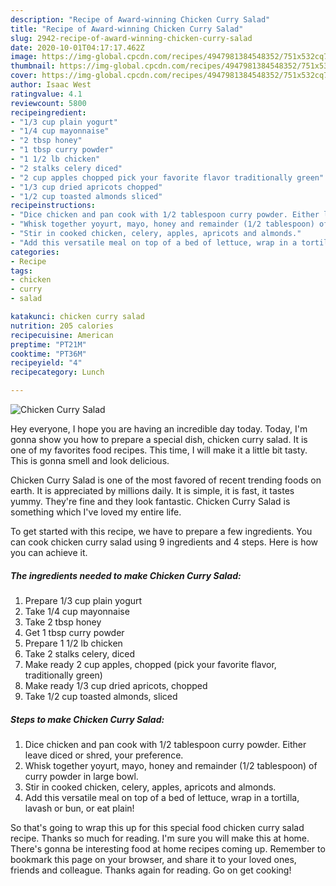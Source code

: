 ```yaml
---
description: "Recipe of Award-winning Chicken Curry Salad"
title: "Recipe of Award-winning Chicken Curry Salad"
slug: 2942-recipe-of-award-winning-chicken-curry-salad
date: 2020-10-01T04:17:17.462Z
image: https://img-global.cpcdn.com/recipes/4947981384548352/751x532cq70/chicken-curry-salad-recipe-main-photo.jpg
thumbnail: https://img-global.cpcdn.com/recipes/4947981384548352/751x532cq70/chicken-curry-salad-recipe-main-photo.jpg
cover: https://img-global.cpcdn.com/recipes/4947981384548352/751x532cq70/chicken-curry-salad-recipe-main-photo.jpg
author: Isaac West
ratingvalue: 4.1
reviewcount: 5800
recipeingredient:
- "1/3 cup plain yogurt"
- "1/4 cup mayonnaise"
- "2 tbsp honey"
- "1 tbsp curry powder"
- "1 1/2 lb chicken"
- "2 stalks celery diced"
- "2 cup apples chopped pick your favorite flavor traditionally green"
- "1/3 cup dried apricots chopped"
- "1/2 cup toasted almonds sliced"
recipeinstructions:
- "Dice chicken and pan cook with 1/2 tablespoon curry powder. Either leave diced or shred, your preference."
- "Whisk together yoyurt, mayo, honey and remainder (1/2 tablespoon) of curry powder in large bowl."
- "Stir in cooked chicken, celery, apples, apricots and almonds."
- "Add this versatile meal on top of a bed of lettuce, wrap in a tortilla, lavash or bun, or eat plain!"
categories:
- Recipe
tags:
- chicken
- curry
- salad

katakunci: chicken curry salad 
nutrition: 205 calories
recipecuisine: American
preptime: "PT21M"
cooktime: "PT36M"
recipeyield: "4"
recipecategory: Lunch

---
```



![Chicken Curry Salad](https://img-global.cpcdn.com/recipes/4947981384548352/751x532cq70/chicken-curry-salad-recipe-main-photo.jpg)

Hey everyone, I hope you are having an incredible day today. Today, I'm gonna show you how to prepare a special dish, chicken curry salad. It is one of my favorites food recipes. This time, I will make it a little bit tasty. This is gonna smell and look delicious.

Chicken Curry Salad is one of the most favored of recent trending foods on earth. It is appreciated by millions daily. It is simple, it is fast, it tastes yummy. They're fine and they look fantastic. Chicken Curry Salad is something which I've loved my entire life.




To get started with this recipe, we have to prepare a few ingredients. You can cook chicken curry salad using 9 ingredients and 4 steps. Here is how you can achieve it.

<!--inarticleads1-->

##### The ingredients needed to make Chicken Curry Salad:

1. Prepare 1/3 cup plain yogurt
1. Take 1/4 cup mayonnaise
1. Take 2 tbsp honey
1. Get 1 tbsp curry powder
1. Prepare 1 1/2 lb chicken
1. Take 2 stalks celery, diced
1. Make ready 2 cup apples, chopped (pick your favorite flavor, traditionally green)
1. Make ready 1/3 cup dried apricots, chopped
1. Take 1/2 cup toasted almonds, sliced




<!--inarticleads2-->

##### Steps to make Chicken Curry Salad:

1. Dice chicken and pan cook with 1/2 tablespoon curry powder. Either leave diced or shred, your preference.
1. Whisk together yoyurt, mayo, honey and remainder (1/2 tablespoon) of curry powder in large bowl.
1. Stir in cooked chicken, celery, apples, apricots and almonds.
1. Add this versatile meal on top of a bed of lettuce, wrap in a tortilla, lavash or bun, or eat plain!




So that's going to wrap this up for this special food chicken curry salad recipe. Thanks so much for reading. I'm sure you will make this at home. There's gonna be interesting food at home recipes coming up. Remember to bookmark this page on your browser, and share it to your loved ones, friends and colleague. Thanks again for reading. Go on get cooking!
